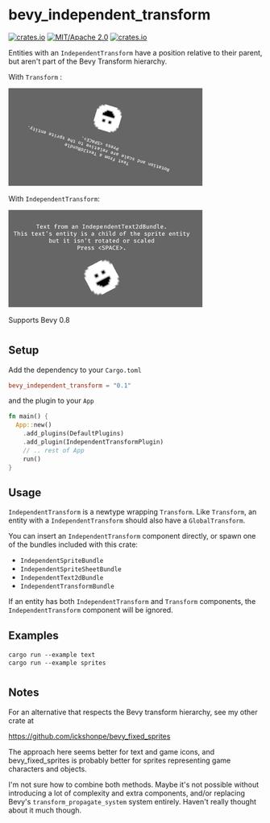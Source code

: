 # bevy_independent_transform

[![crates.io](https://img.shields.io/crates/v/bevy_independent_transform)](https://crates.io/crates/bevy_independent_transform)
[![MIT/Apache 2.0](https://img.shields.io/badge/license-MIT%2FApache-blue.svg)](https://github.com/ickshonpe/bevy_independent_transform)
[![crates.io](https://img.shields.io/crates/d/bevy_independent_transform)](https://crates.io/crates/bevy_independent_transform)

Entities with an `IndependentTransform` have a position relative to their parent, but aren't part of the Bevy Transform hierarchy.

With `Transform` :

![image](/assets/dependent.png)

With `IndependentTransform`:

![image](/assets/independent_text.png)

Supports Bevy 0.8

#

## Setup

Add the dependency to your `Cargo.toml`

```toml
bevy_independent_transform = "0.1"
```

and the plugin to your `App`

```rust
fn main() {
  App::new()
    .add_plugins(DefaultPlugins)
    .add_plugin(IndependentTransformPlugin)
    // .. rest of App
    run()
}
```

## Usage

`IndependentTransform` is a newtype wrapping `Transform`.
Like `Transform`, an entity with a `IndependentTransform` should also have a `GlobalTransform`.

You can insert an `IndependentTransform` component directly, or spawn one of the bundles included with this crate:
* ```IndependentSpriteBundle```
* ```IndependentSpriteSheetBundle```
* ```IndependentText2dBundle```
* ```IndependentTransformBundle```

If an entity has both `IndependentTransform` and `Transform` components, the `IndependentTransform` component will be ignored.

## Examples
```
cargo run --example text
cargo run --example sprites
```
#
## Notes

For an alternative that respects the Bevy transform hierarchy, see my other crate at

https://github.com/ickshonpe/bevy_fixed_sprites

The approach here seems better for text and game icons, and bevy_fixed_sprites is probably better for sprites representing 
game characters and objects.

I'm not sure how to combine both methods. Maybe it's not possible without introducing a lot of complexity and extra components, and/or replacing Bevy's `transform_propagate_system` system
entirely. Haven't really thought about it much though.

